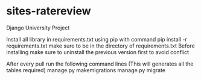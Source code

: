 # sites-ratereview
Django University Project

Install all library in requirements.txt using pip with command 
pip install -r requirements.txt
make sure to be in the directory of requirements.txt
Before installing make sure to uninstall the previous version first to avoid conflict

After every pull run the following command lines (This will generates all the tables required)
manage.py makemigrations
manage.py migrate
